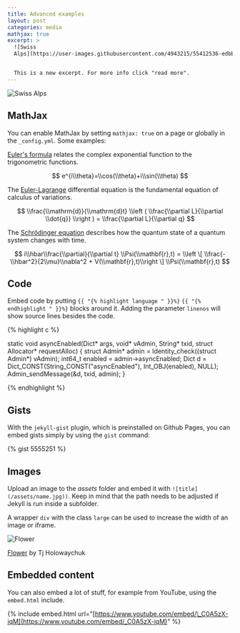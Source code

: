 ```yaml
---
title: Advanced examples
layout: post
categories: media
mathjax: true
excerpt: >
  ![Swiss
  Alps](https://user-images.githubusercontent.com/4943215/55412536-edbba180-5567-11e9-9c70-6d33bca3f8ed.jpg)


  This is a new excerpt. For more info click "read more".
---
```

![Swiss Alps](https://user-images.githubusercontent.com/4943215/55412536-edbba180-5567-11e9-9c70-6d33bca3f8ed.jpg)

## MathJax

You can enable MathJax by setting `mathjax: true` on a page or globally in the `_config.yml`. Some examples:

[Euler's formula](https://en.wikipedia.org/wiki/Euler%27s_formula) relates the complex exponential function to the trigonometric functions.

$$ e^{i\\theta}=\\cos(\\theta)+i\\sin(\\theta) $$

The [Euler-Lagrange](https://en.wikipedia.org/wiki/Lagrangian_mechanics) differential equation is the fundamental equation of calculus of variations.

$$ \\frac{\\mathrm{d}}{\\mathrm{d}t} \\left ( \\frac{\\partial L}{\\partial \\dot{q}} \\right ) = \\frac{\\partial L}{\\partial q} $$

The [Schrödinger equation](https://en.wikipedia.org/wiki/Schr%C3%B6dinger_equation) describes how the quantum state of a quantum system changes with time.

$$ i\\hbar\\frac{\\partial}{\\partial t} \\Psi(\\mathbf{r},t) = \\left \[ \\frac{-\\hbar^2}{2\\mu}\\nabla^2 + V(\\mathbf{r},t)\\right \] \\Psi(\\mathbf{r},t) $$

## Code

Embed code by putting `{{ "{% highlight language " }}%}` `{{ "{% endhighlight " }}%}` blocks around it. Adding the parameter `linenos` will show source lines besides the code.

{% highlight c %}

static void asyncEnabled(Dict\* args, void\* vAdmin, String\* txid, struct Allocator\* requestAlloc) { struct Admin\* admin = Identity\_check((struct Admin\*) vAdmin); int64\_t enabled = admin->asyncEnabled; Dict d = Dict\_CONST(String\_CONST("asyncEnabled"), Int\_OBJ(enabled), NULL); Admin\_sendMessage(&d, txid, admin); }

{% endhighlight %}

## Gists

With the `jekyll-gist` plugin, which is preinstalled on Github Pages, you can embed gists simply by using the `gist` command:

{% gist 5555251 %}

## Images

Upload an image to the _assets_ folder and embed it with `![title](/assets/name.jpg))`. Keep in mind that the path needs to be adjusted if Jekyll is run inside a subfolder.

A wrapper `div` with the class `large` can be used to increase the width of an image or iframe.

![Flower](https://user-images.githubusercontent.com/4943215/55412447-bcdb6c80-5567-11e9-8d12-b1e35fd5e50c.jpg)

[Flower](https://unsplash.com/photos/iGrsa9rL11o) by Tj Holowaychuk

## Embedded content

You can also embed a lot of stuff, for example from YouTube, using the `embed.html` include.

{% include embed.html url="[https://www.youtube.com/embed/\_C0A5zX-iqM](https://www.youtube.com/embed/_C0A5zX-iqM)" %}